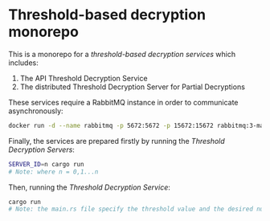 # Threshold-based decryption monorepo

This is a monorepo for a _threshold-based decryption services_ which includes:
1. The API Threshold Decryption Service
2. The distributed Threshold Decryption Server for Partial Decryptions

These services require a RabbitMQ instance in order to communicate asynchronously:
```bash
docker run -d --name rabbitmq -p 5672:5672 -p 15672:15672 rabbitmq:3-management
```

Finally, the services are prepared firstly by running the _Threshold Decryption Servers_:

```bash
SERVER_ID=n cargo run
# Note: where n = 0,1...n
```

Then, running the _Threshold Decryption Service_:
```bash
cargo run
# Note: the main.rs file specify the threshold value and the desired number of distributed servers when instantiating the PairingCryptographyService
```